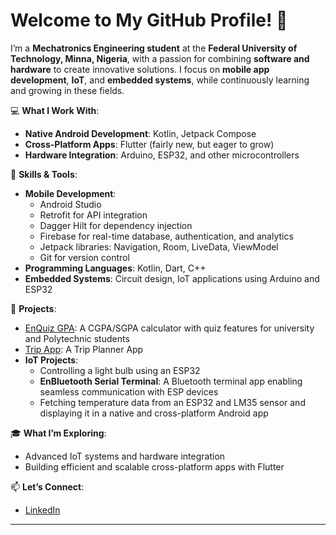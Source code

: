 # Welcome to My GitHub Profile! 👋  

I’m a **Mechatronics Engineering student** at the **Federal University of Technology, Minna, Nigeria**, with a passion for combining **software and hardware** to create innovative solutions. I focus on **mobile app development**, **IoT**, and **embedded systems**, while continuously learning and growing in these fields.  

💻 **What I Work With**:  
- **Native Android Development**: Kotlin, Jetpack Compose  
- **Cross-Platform Apps**: Flutter (fairly new, but eager to grow)  
- **Hardware Integration**: Arduino, ESP32, and other microcontrollers  

🔧 **Skills & Tools**:  
- **Mobile Development**:  
  - Android Studio  
  - Retrofit for API integration  
  - Dagger Hilt for dependency injection  
  - Firebase for real-time database, authentication, and analytics  
  - Jetpack libraries: Navigation, Room, LiveData, ViewModel  
  - Git for version control  
- **Programming Languages**: Kotlin, Dart, C++  
- **Embedded Systems**: Circuit design, IoT applications using Arduino and ESP32  
 

🚀 **Projects**:  
- [EnQuiz GPA](https://github.com/abduleneye/CGPA-SGPA-QuizApp): A CGPA/SGPA calculator with quiz features for university and Polytechnic students  
- [Trip App](https://github.com/abduleneye/CGPA-SGPA-QuizApp): A Trip Planner App  
- **IoT Projects**:  
  - Controlling a light bulb using an ESP32  
  - **EnBluetooth Serial Terminal**: A Bluetooth terminal app enabling seamless communication with ESP devices  
  - Fetching temperature data from an ESP32 and LM35 sensor and displaying it in a native and cross-platform Android app  

🎓 **What I’m Exploring**:  
- Advanced IoT systems and hardware integration  
- Building efficient and scalable cross-platform apps with Flutter  

📫 **Let’s Connect**:  
- [LinkedIn](https://www.linkedin.com/in/abdulhakeem-eneye-127b93274?utm_source=share&utm_campaign=share_via&utm_content=profile&utm_medium=android_app)  

---

<!--
**abduleneye/abduleneye** is a ✨ _special_ ✨ repository because its `README.md` (this file) appears on your GitHub profile.

Here are some ideas to get you started:

- 🔭 I’m currently working on ...
- 🌱 I’m currently learning ...
- 👯 I’m looking to collaborate on ...
- 🤔 I’m looking for help with ...
- 💬 Ask me about ...
- 📫 How to reach me: ...
- 😄 Pronouns: ...
- ⚡ Fun fact: ...
-->
